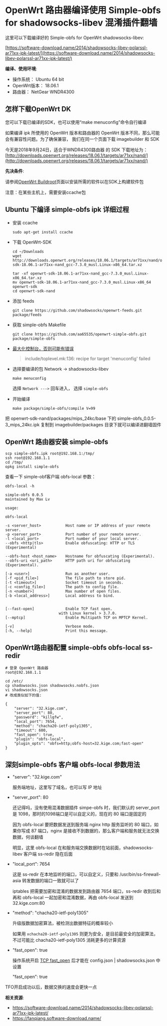 OpenWrt 路由器编译使用 Simple-obfs for shadowsocks-libev 混淆插件翻墙
==============================

这里可以下载编译好的 Simple-obfs for OpenWrt shadowsocks-libev:

[https://software-download.name/2014/shadowsocks-libev-polarssl-ar71xx-ipk-latest/](https://software-download.name/2014/shadowsocks-libev-polarssl-ar71xx-ipk-latest/)

**编译、使用环境**:

- 操作系统： Ubuntu 64 bit
- OpenWrt版本： 18.06.1
- 路由器： NetGear WNDR4300

怎样下载OpenWrt DK
-------------

您可以下载已编译的SDK，也可以使用“make menuconfig”命令自行编译

如果编译 ipk 所使用的 OpenWrt 版本和路由器的 OpenWrt 版本不同，那么可能会有兼容性问题。为了确保兼容， 我们在同一个页面下载 imagebuilder 和 SDK

今天是2018年9月24日，适合于WNDR4300路由器 的 SDK 下载地址为：
[http://downloads.openwrt.org/releases/18.06.1/targets/ar71xx/nand/](http://downloads.openwrt.org/releases/18.06.1/targets/ar71xx/nand/)

**先决条件**:

请参阅[OpenWrt Buildroot](https://openwrt.org/docs/guide-developer/build-system/install-buildsystem)页面以安装所需的软件以在SDK上构建软件包

注意：在某些主机上，需要安装ccache包

Ubuntu 下编译 simple-obfs ipk 详细过程
-----------

- 安装 ccache

      sudo apt-get install ccache

- 下载 OpenWrt-SDK

      cd ~/Downloads
      wget http://downloads.openwrt.org/releases/18.06.1/targets/ar71xx/nand/openwrt-sdk-18.06.1-ar71xx-nand_gcc-7.3.0_musl.Linux-x86_64.tar.xz

      tar -xf openwrt-sdk-18.06.1-ar71xx-nand_gcc-7.3.0_musl.Linux-x86_64.tar.xz
      mv openwrt-sdk-18.06.1-ar71xx-nand_gcc-7.3.0_musl.Linux-x86_64 openwrt-sdk
      cd openwrt-sdk-nand

- 添加 feeds

      git clone https://github.com/shadowsocks/openwrt-feeds.git package/feeds

- 获取 simple-obfs Makefile

      git clone https://github.com/aa65535/openwrt-simple-obfs.git package/simple-obfs

- [最大化控制台，否则可能有错误](http://boriscoding.blogspot.com/2018/03/tinkering-openwrt-4-make-config.html)

    > include/toplevel.mk:136: recipe for target 'menuconfig' failed

- 选择要编译的包 Network -> shadowsocks-libev

      make menuconfig

    选择 `Network --->` 回车进入， 选择 `simple-obfs`

- 开始编译

      make package/simple-obfs/compile V=99

把 openwrt-sdk-nand/packages/mips_24kc/base 下的 simple-obfs_0.0.5-3_mips_24kc.ipk 复制到 imagebuilder/packages 目录下就可以编译进翻墙固件

OpenWrt 路由器安装 simple-obfs
--------------------

    scp simple-obfs.ipk root@192.168.1:/tmp/
    ssh root@192.168.1.1
    cd /tmp/
    opkg install simple-obfs

查看一下 simple-obf客户端 obfs-local 参数：

    obfs-local -h

    simple-obfs 0.0.5
    maintained by Max Lv

    usage:

    obfs-local

    -s <server_host>           Host name or IP address of your remote server.
    -p <server_port>           Port number of your remote server.
    -l <local_port>            Port number of your local server.
    --obfs <http|tls>          Enable obfuscating: HTTP or TLS (Experimental)

    --obfs-host <host_name>    Hostname for obfuscating (Experimental).
    --obfs-uri <uri_path>      HTTP path uri for obfuscating (Experimental).

    [-a <user>]                Run as another user.
    [-f <pid_file>]            The file path to store pid.
    [-t <timeout>]             Socket timeout in seconds.
    [-c <config_file>]         The path to config file.
    [-n <number>]              Max number of open files.
    [-b <local_address>]       Local address to bind.


    [--fast-open]              Enable TCP fast open.
                            with Linux kernel > 3.7.0.
    [--mptcp]                  Enable Multipath TCP on MPTCP Kernel.

    [-v]                       Verbose mode.
    [-h, --help]               Print this message.

OpenWrt路由器配置 simple-obfs obfs-local ss-redir
-------------------------------------------------

    # 登录 OpenWrt 路由器
    root@192.168.1.1

    cd /etc/
    cp shadowsocks.json shadowsocks.nobfs.json
    vi shadowsocks.json
    # 改成类似如下的值:

    {
        "server": "32.kige.com",
        "server_port": 80,
        "password": "killgfw",
        "local_port": 7654,
        "method": "chacha20-ietf-poly1305",
        "timeout": 600,
        "fast_open": true,
        "plugin": "obfs-local",
        "plugin_opts": "obfs=http;obfs-host=32.kige.com;fast-open"
    }

深刻simple-obfs 客户端 obfs-local 参数用法
--------------

- "server": "32.kige.com"

    服务端地址，这里写了域名，也可以写 IP 地址

- "server_port": 80

    还记得吗，没有使用混淆数据插件 simpe-obfs 时，我们默认的 server_port 是 1098，那时的1098端口是可以自定义的，现在的 80 端口是固定的

    因为 obfs-local 要把数据发送到服务端 nginx http 服务监听的 80 端口，如果你写成 87 端口，nginx 是接收不到数据的，那么客户端和服务就无法交换数据，何谈翻墙

    明显，这里  obfs-local 在和服务端交换数据时在站前面，shadowsocks-libev 客户端 ss-redir 隐在后面

- "local_port": 7654

   这是 ss-redir 在本地监听的端口，可以自定义，只要和 /usr/bin/ss-firewall-asia  转发数据的端口一致就可以了

   iptables 把需要加密和混淆的数据发到路由器 7654 端口，ss-redir 收到后和再和 obfs-local 一起加密和混淆数据，再由 obfs-local 发送到 32.kige.com:80

- "method": "chacha20-ietf-poly1305"

    升级版数据加密算法，被检测出数据特征的概率较小

    如果用 `xchacha20-ietf-poly1305` 则更为安全，是目前最安全的加密算法，不过可能比 chacha20-ietf-poly1305 消耗更多的计算资源

- "fast_open": true

   操作系统开启 [TCP fast_open](06.01.md) 后才能在 config.json | shadowsocks.json 中设置

    "fast_open": true

TFO开启成功以后，数据交换的速度会更快一点

**相关资源**:

- <https://software-download.name/2014/shadowsocks-libev-polarssl-ar71xx-ipk-latest/>
- <https://fanqiang.software-download.name/>